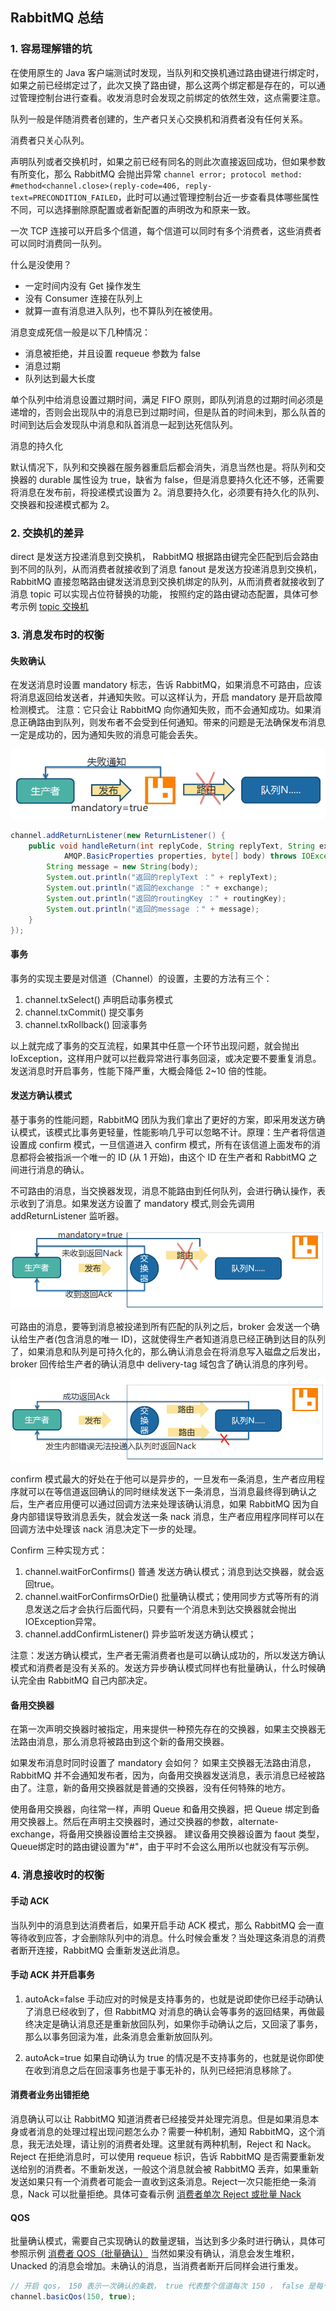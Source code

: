 
## RabbitMQ 总结

### 1. 容易理解错的坑

在使用原生的 Java 客户端测试时发现，当队列和交换机通过路由键进行绑定时，如果之前已经绑定过了，此次又换了路由键，那么这两个绑定都是存在的，可以通过管理控制台进行查看。收发消息时会发现之前绑定的依然生效，这点需要注意。

队列一般是伴随消费者创建的，生产者只关心交换机和消费者没有任何关系。

消费者只关心队列。

声明队列或者交换机时，如果之前已经有同名的则此次直接返回成功，但如果参数有所变化，那么 RabbitMQ 会抛出异常 `channel error; protocol method: #method<channel.close>(reply-code=406, reply-text=PRECONDITION_FAILED`，此时可以通过管理控制台近一步查看具体哪些属性不同，可以选择删除原配置或者新配置的声明改为和原来一致。

一次 TCP 连接可以开启多个信道，每个信道可以同时有多个消费者，这些消费者可以同时消费同一队列。

什么是没使用？

* 一定时间内没有 Get 操作发生
* 没有 Consumer 连接在队列上
* 就算一直有消息进入队列，也不算队列在被使用。

消息变成死信一般是以下几种情况：

* 消息被拒绝，并且设置 requeue 参数为 false
* 消息过期
* 队列达到最大长度

单个队列中给消息设置过期时间，满足 FIFO 原则，即队列消息的过期时间必须是递增的，否则会出现队中的消息已到过期时间，但是队首的时间未到，那么队首的时间到达后会发现队中消息和队首消息一起到达死信队列。

消息的持久化

默认情况下，队列和交换器在服务器重启后都会消失，消息当然也是。将队列和交换器的 durable 属性设为 true，缺省为 false，但是消息要持久化还不够，还需要将消息在发布前，将投递模式设置为 2。消息要持久化，必须要有持久化的队列、交换器和投递模式都为 2。


### 2. 交换机的差异

direct 是发送方投递消息到交换机， RabbitMQ 根据路由键完全匹配到后会路由到不同的队列，从而消费者就接收到了消息
fanout 是发送方投递消息到交换机， RabbitMQ 直接忽略路由键发送消息到交换机绑定的队列，从而消费者就接收到了消息
topic 可以实现占位符替换的功能， 按照约定的路由键动态配置，具体可参考示例 [topic 交换机](https://github.com/pleuvoir/mq-research/tree/master/source/rabbitmq/rabbitmq-native/src/main/java/io/github/pleuvoir/exchange/topic)


### 3. 消息发布时的权衡

#### 失败确认

在发送消息时设置 mandatory 标志，告诉 RabbitMQ，如果消息不可路由，应该将消息返回给发送者，并通知失败。可以这样认为，开启 mandatory 是开启故障检测模式。
注意：它只会让 RabbitMQ 向你通知失败，而不会通知成功。如果消息正确路由到队列，则发布者不会受到任何通知。带来的问题是无法确保发布消息一定是成功的，因为通知失败的消息可能会丢失。

<img src="rabbitmq-producer.png">

```java
channel.addReturnListener(new ReturnListener() {
	public void handleReturn(int replyCode, String replyText, String exchange, String routingKey,
			AMQP.BasicProperties properties, byte[] body) throws IOException {
		String message = new String(body);
		System.out.println("返回的replyText ：" + replyText);
		System.out.println("返回的exchange ：" + exchange);
		System.out.println("返回的routingKey ：" + routingKey);
		System.out.println("返回的message ：" + message);
	}
});
```

#### 事务

事务的实现主要是对信道（Channel）的设置，主要的方法有三个：

1. channel.txSelect() 声明启动事务模式
2. channel.txCommit() 提交事务
3. channel.txRollback() 回滚事务

以上就完成了事务的交互流程，如果其中任意一个环节出现问题，就会抛出 IoException，这样用户就可以拦截异常进行事务回滚，或决定要不要重复消息。发送消息时开启事务，性能下降严重，大概会降低 2~10 倍的性能。

#### 发送方确认模式

基于事务的性能问题，RabbitMQ 团队为我们拿出了更好的方案，即采用发送方确认模式，该模式比事务更轻量，性能影响几乎可以忽略不计。原理：生产者将信道设置成 confirm 模式，一旦信道进入 confirm 模式，所有在该信道上面发布的消息都将会被指派一个唯一的 ID (从 1 开始)，由这个 ID 在生产者和 RabbitMQ 之间进行消息的确认。

不可路由的消息，当交换器发现，消息不能路由到任何队列，会进行确认操作，表示收到了消息。如果发送方设置了 mandatory 模式,则会先调用 addReturnListener 监听器。

<img src="rabbitmq-no-route.png">

可路由的消息，要等到消息被投递到所有匹配的队列之后，broker 会发送一个确认给生产者(包含消息的唯一 ID)，这就使得生产者知道消息已经正确到达目的队列了，如果消息和队列是可持久化的，那么确认消息会在将消息写入磁盘之后发出，broker 回传给生产者的确认消息中 delivery-tag 域包含了确认消息的序列号。

<img src="rabbitmq-route.png">

confirm 模式最大的好处在于他可以是异步的，一旦发布一条消息，生产者应用程序就可以在等信道返回确认的同时继续发送下一条消息，当消息最终得到确认之后，生产者应用便可以通过回调方法来处理该确认消息，如果 RabbitMQ 因为自身内部错误导致消息丢失，就会发送一条 nack 消息，生产者应用程序同样可以在回调方法中处理该 nack 消息决定下一步的处理。

Confirm 三种实现方式：
1. channel.waitForConfirms() 普通 发送方确认模式；消息到达交换器，就会返回true。
2. channel.waitForConfirmsOrDie() 批量确认模式；使用同步方式等所有的消息发送之后才会执行后面代码，只要有一个消息未到达交换器就会抛出IOException异常。
3. channel.addConfirmListener() 异步监听发送方确认模式；

注意：发送方确认模式，生产者无需消费者也是可以确认成功的，所以发送方确认模式和消费者是没有关系的。发送方异步确认模式同样也有批量确认，什么时候确认完全由 RabbitMQ 自己内部决定。

#### 备用交换器

在第一次声明交换器时被指定，用来提供一种预先存在的交换器，如果主交换器无法路由消息，那么消息将被路由到这个新的备用交换器。

如果发布消息时同时设置了 mandatory 会如何？ 如果主交换器无法路由消息，RabbitMQ 并不会通知发布者，因为，向备用交换器发送消息，表示消息已经被路由了。注意，新的备用交换器就是普通的交换器，没有任何特殊的地方。

使用备用交换器，向往常一样，声明 Queue 和备用交换器，把 Queue 绑定到备用交换器上。然后在声明主交换器时，通过交换器的参数，alternate-exchange，将备用交换器设置给主交换器。
建议备用交换器设置为 faout 类型，Queue绑定时的路由键设置为"#"，由于平时不会这么用所以也就没有写示例。


### 4. 消息接收时的权衡

#### 手动 ACK

当队列中的消息到达消费者后，如果开启手动 ACK 模式，那么 RabbitMQ 会一直等待收到应答，才会删除队列中的消息。什么时候会重发？当处理这条消息的消费者断开连接，RabbitMQ 会重新发送此消息。

#### 手动 ACK 并开启事务

1. autoAck=false 手动应对的时候是支持事务的，也就是说即使你已经手动确认了消息已经收到了，但 RabbitMQ 对消息的确认会等事务的返回结果，再做最终决定是确认消息还是重新放回队列，如果你手动确认之后，又回滚了事务，那么以事务回滚为准，此条消息会重新放回队列。

2. autoAck=true 如果自动确认为 true 的情况是不支持事务的，也就是说你即使在收到消息之后在回滚事务也是于事无补的，队列已经把消息移除了。

#### 消费者业务出错拒绝

消息确认可以让 RabbitMQ 知道消费者已经接受并处理完消息。但是如果消息本身或者消息的处理过程出现问题怎么办？需要一种机制，通知 RabbitMQ，这个消息，我无法处理，请让别的消费者处理。这里就有两种机制，Reject 和 Nack。
Reject 在拒绝消息时，可以使用 requeue 标识，告诉 RabbitMQ 是否需要重新发送给别的消费者。不重新发送，一般这个消息就会被 RabbitMQ 丢弃，如果重新发送如果只有一个消费者可能会一直收到这条消息。Reject一次只能拒绝一条消息，Nack 可以批量拒绝。具体可查看示例 [消费者单次 Reject 或批量 Nack](https://github.com/pleuvoir/mq-research/tree/master/source/rabbitmq/rabbitmq-native/src/main/java/io/github/pleuvoir/consumerack)


#### QOS

批量确认模式，需要自己实现确认的数量逻辑，当达到多少条时进行确认，具体可参照示例 [消费者 QOS（批量确认）](https://github.com/pleuvoir/mq-research/tree/master/source/rabbitmq/rabbitmq-native/src/main/java/io/github/pleuvoir/qos) 当然如果没有确认，消息会发生堆积，Unacked 的消息会增加。未确认的消息，当消费者断开后同样会进行重发。

```java
// 开启 qos， 150 表示一次确认的条数， true 代表整个信道每次 150 ， false 是每个消费者一次 150 ，一般不会同时设置
channel.basicQos(150, true);
```

